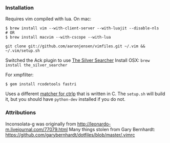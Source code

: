 ### Installation

Requires vim compiled with lua. On mac:

```
$ brew install vim --with-client-server --with-luajit --disable-nls
# OR
$ brew install macvim --with-cscope --with-lua
```

`git clone git://github.com/aaronjensen/vimfiles.git ~/.vim && ~/.vim/setup.sh`

Switched the Ack plugin to use [The Silver Searcher](https://github.com/ggreer/the_silver_searcher)
Install OSX: `brew install the_silver_searcher`

For xmpfilter:

```
$ gem install rcodetools fastri
```

Uses a different [matcher for
ctrlp](https://github.com/JazzCore/ctrlp-cmatcher) that is written in C. The
`setup.sh` will build it, but you should have `python-dev` installed if you do
not.

### Attributions

Inconsolata-g was originally from http://leonardo-m.livejournal.com/77079.html
Many things stolen from Gary Bernhardt: https://github.com/garybernhardt/dotfiles/blob/master/.vimrc
